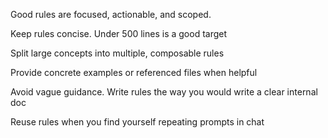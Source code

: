 Good rules are focused, actionable, and scoped.

Keep rules concise. Under 500 lines is a good target

Split large concepts into multiple, composable rules

Provide concrete examples or referenced files when helpful

Avoid vague guidance. Write rules the way you would write a clear internal doc

Reuse rules when you find yourself repeating prompts in chat
